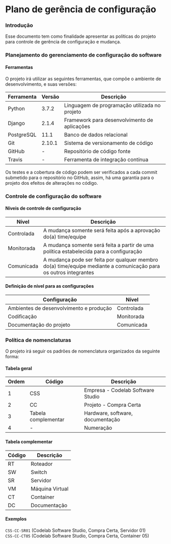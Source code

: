 # Plano de gerência de configuração

### Introdução
Esse documento tem como finalidade apresentar as políticas do projeto para controle de gerência de configuração e mudança.

### Planejamento do gerenciamento de configuração do software
#### Ferramentas
O projeto irá utilizar as seguintes ferramentas, que compõe o ambiente de desenvolvimento, e suas versões:

Ferramenta | Versão | Descrição
---------- | ------ | ---------
Python | 3.7.2 | Linguagem de programação utilizada no projeto
Django | 2.1.4 | Framework para desenvolvimento de aplicações
PostgreSQL | 11.1 | Banco de dados relacional
Git | 2.10.1 | Sistema de versionamento de código
GitHub | - | Repositório de código fonte
Travis | - | Ferramenta de integração contínua

Os testes e a cobertura de código podem ser verificados a cada commit submetido para o repositório no GitHub, assim, há uma garantia para o projeto dos efeitos de alterações no código.

### Controle de configuração do software
#### Níveis de controle de configuração
Nível | Descrição
----- | ---------
Controlada | A mudança somente será feita após a aprovação do(a) time/equipe
Monitorada | A mudança somente será feita a partir de uma política estabelecida para a configuração
Comunicada | A mudança pode ser feita por qualquer membro do(a) time/equipe mediante a comunicação para os outros integrantes

#### Definição de nível para as configurações
Configuração | Nível
------------ | -----
Ambientes de desenvolvimento e produção | Controlada
Codificação | Monitorada
Documentação do projeto | Comunicada

### Política de nomenclaturas
O projeto irá seguir os padrões de nomenclatura organizados da seguinte forma:

#### Tabela geral
Ordem | Código | Descrição
----- | ------ | ---------
1 | CSS | Empresa - Codelab Software Studio
2 | CC | Projeto - Compra Certa
3 | Tabela complementar | Hardware, software, documentação
4 | - | Numeração

#### Tabela complementar
Código | Descrição
------ | ---------
RT | Roteador
SW | Switch
SR | Servidor
VM | Máquina Virtual
CT | Container
DC | Documentação

#### Exemplos
`CSS-CC-SR01` (Codelab Software Studio, Compra Certa, Servidor 01)  
`CSS-CC-CT05` (Codelab Software Studio, Compra Certa, Container 05)
